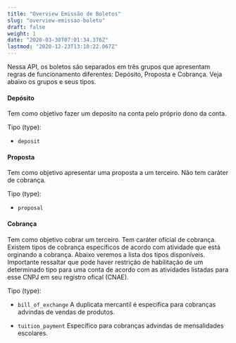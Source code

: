 ```yaml
---
title: "Overview Emissão de Boletos"
slug: "overview-emissao-boleto"
draft: false
weight: 1
date: "2020-03-30T07:01:34.376Z"
lastmod: "2020-12-23T13:10:22.067Z"
---
```


Nessa API, os boletos são separados em três grupos que apresentam regras de funcionamento diferentes: Depósito, Proposta e Cobrança. Veja abaixo os grupos e seus tipos.


#### Depósito

Tem como objetivo fazer um deposito na conta pelo próprio dono da conta. 

Tipo (type):
- `deposit`


#### Proposta

Tem como objetivo apresentar uma proposta a um terceiro. Não tem caráter de cobrança.

Tipo (type):
- `proposal`


#### Cobrança

Tem como objetivo cobrar um terceiro. Tem caráter oficial de cobrança. Existem tipos de cobrança específicos de acordo com atividade que está orginando a cobrança. Abaixo veremos a lista dos tipos disponíveis. <br>
Importante ressaltar que pode haver restrição de habilitação de um determinado tipo para uma conta de acordo com as atividades listadas para esse CNPJ em seu registro ofical (CNAE).

Tipo (type):
- `bill_of_exchange`
A duplicata mercantil é especifica para cobranças advindas de vendas de produtos. 

- `tuition_payment`
Específico  para cobranças advindas de mensalidades escolares.
